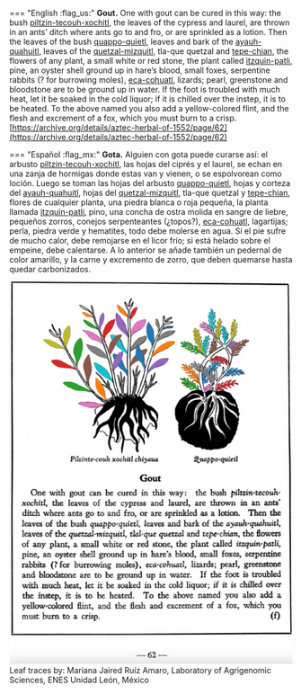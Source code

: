 
=== "English :flag_us:"
    **Gout.** One with gout can be cured in this way: the bush [piltzin-tecouh-xochitl](Piltzinte-couh-xochitl.md), the leaves of the cypress and laurel, are thrown in an ants’ ditch where ants go to and fro, or are sprinkled as a lotion. Then the leaves of the bush [quappo-quietl](Quappo-quietl.md), leaves and bark of the [ayauh-quahuitl](Ayauh-quahuitl.md), leaves of the [quetzal-mizquitl](Quetzal-misquitl.md), tla-que quetzal and [tepe-chian](Tepe-chian.md), the flowers of any plant, a small white or red stone, the plant called [itzquin-patli](Itzquin-patli.md), pine, an oyster shell ground up in hare’s blood, small foxes, serpentine rabbits (? for burrowing moles), [eca-cohuatl](eca-cohuatl.md), lizards; pearl, greenstone and bloodstone are to be ground up in water. If the foot is troubled with much heat, let it be soaked in the cold liquor; if it is chilled over the instep, it is to be heated. To the above named you also add a yellow-colored flint, and the flesh and excrement of a fox, which you must burn to a crisp.  
    [https://archive.org/details/aztec-herbal-of-1552/page/62](https://archive.org/details/aztec-herbal-of-1552/page/62)  


=== "Español :flag_mx:"
    **Gota.** Alguien con gota puede curarse así: el arbusto [piltzin-tecouh-xochitl](Piltzinte-couh-xochitl.md), las hojas del ciprés y el laurel, se echan en una zanja de hormigas donde estas van y vienen, o se espolvorean como loción. Luego se toman las hojas del arbusto [quappo-quietl](Quappo-quietl.md), hojas y corteza del [ayauh-quahuitl](Ayauh-quahuitl.md), hojas del [quetzal-mizquitl](Quetzal-misquitl.md), tla-que quetzal y [tepe-chian](Tepe-chian.md), flores de cualquier planta, una piedra blanca o roja pequeña, la planta llamada [itzquin-patli](Itzquin-patli.md), pino, una concha de ostra molida en sangre de liebre, pequeños zorros, conejos serpenteantes (¿topos?), [eca-cohuatl](eca-cohuatl.md), lagartijas; perla, piedra verde y hematites, todo debe molerse en agua. Si el pie sufre de mucho calor, debe remojarse en el licor frío; si está helado sobre el empeine, debe calentarse. A lo anterior se añade también un pedernal de color amarillo, y la carne y excremento de zorro, que deben quemarse hasta quedar carbonizados.  


![M_p062.png](assets/M_p062.png)  
Leaf traces by: Mariana Jaired Ruíz Amaro, Laboratory of Agrigenomic Sciences, ENES Unidad León, México  